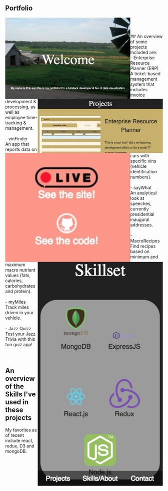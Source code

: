 ## Portfolio
<img src="imgs/port/welcome.jpg" width="400" align="left" style="display:inline-block;">
<img src="imgs/port/projects.jpg" width="400" align="right" style="display:inline-block;">
</br>
<img src="imgs/port/links.jpg" width="400" align="left" style="display:inline-block;">
<img src="imgs/port/responsive.jpg" width="400" align="right" style="display:inline-block;">
</br>
</br>
## An overview of some projects 
Included are:</br>
	- Enterprise Resource Planner (ERP)</br>
		A ticket-based management system that includes invoice development & processing, as well as employee time-tracking & management.</br></br>
	- vinFinder</br>
		An app that reports data on cars with specific vins (vehicle identification numbers).</br></br>
	- sayWhat</br>
		An analytical look at speeches, currently presidential inaugural addresses.</br></br>
	- MacroRecipes</br>
		Find recipes based on minimum and maximum macro nutrient values (fats, calories, carbohydrates and protein).</br></br>
	- myMiles</br>
		Track miles driven in your vehicle.</br></br>
	- Jazz Quizz</br>
		Test your Jazz Trivia with this fun quiz app!</br></br></br>

## An overview of the Skills I've used in these projects
My favorites as of recent include react, redux, D3 and mongoDB.